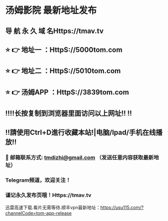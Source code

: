 # 汤姆影院 最新地址发布 
## 导 航 永 久 域 名Https://tmav.tv
## ⭐️ 👉 地址一 ：HttpS://5000tom.com
## ⭐️ 👉 地址二 ：HttpS://5010tom.com
## ⭐️ 👉 汤姆APP ：HttpS://3839tom.com
## ‼️‼️长按复制到浏览器里面访问以上网址‼️  ‼️
## ‼️請使用Ctrl+D進行收藏本站!|电脑/Ipad/手机在线播放‼️
### 📧 邮箱联系方式: tmdizhi@gmail.com （发送任意内容获取最新地址）
### Telegram频道，欢迎关注！
### 谨记永久发布页哦！Https://tmav.tv
迅雷高速下载.看片无需等待.顺丰vpn最新地址：https://usu115.com/?channelCode=tom-app-release
